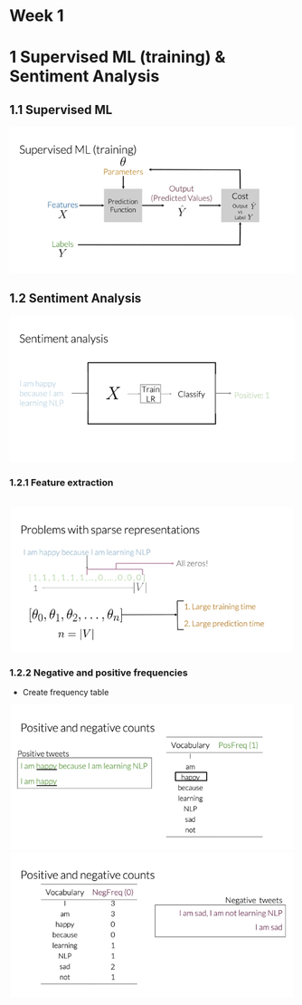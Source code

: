 # Week 1

# 1 Supervised ML (training) & Sentiment Analysis

## 1.1 Supervised ML

<p align="center">
  <img src="../res/img/img1.png" width="600"/>
</p>

## 1.2 Sentiment Analysis

<p align="center">
  <img src="../res/img/img2.png" width="600"/>
</p>

### 1.2.1 Feature extraction

<p align="center">
  <img src="../res/img/img3.png" width="0.5vh"/>
  <img src="../res/img/img4.png" width="500"/>
</p>

### 1.2.2 Negative and positive frequencies

- Create frequency table

<p align="center">
  <img src="../res/img/img5.png" width="500"/>
  <img src="../res/img/img6.png" width="500"/>
</p>
